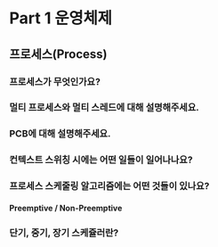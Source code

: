 # Part 1 운영체제

## 프로세스(Process)

### 프로세스가 무엇인가요?



### 멀티 프로세스와 멀티 스레드에 대해 설명해주세요.



### PCB에 대해 설명해주세요.




### 컨텍스트 스위칭 시에는 어떤 일들이 일어나나요?




### 프로세스 스케줄링 알고리즘에는 어떤 것들이 있나요?
  #### Preemptive / Non-Preemptive

### 단기, 중기, 장기 스케쥴러란?



